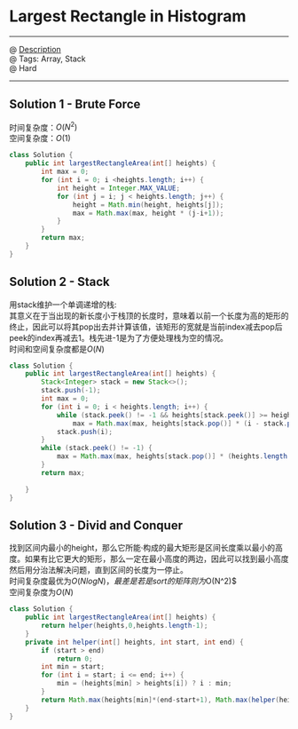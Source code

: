 # Largest Rectangle in Histogram
------------------
@ [Description](https://leetcode.com/problems/largest-rectangle-in-histogram/)  
@ Tags: Array, Stack     
@ Hard

------------------
## Solution 1 - Brute Force
时间复杂度：$O(N^2)$  
空间复杂度：$O(1)$  
```java
class Solution {
    public int largestRectangleArea(int[] heights) {
        int max = 0;
        for (int i = 0; i <heights.length; i++) {
            int height = Integer.MAX_VALUE;
            for (int j = i; j < heights.length; j++) {
                height = Math.min(height, heights[j]);
                max = Math.max(max, height * (j-i+1));
            }
        }
        return max;
    }
}
```

## Solution 2 - Stack
用stack维护一个单调递增的栈:  
其意义在于当出现的新长度小于栈顶的长度时，意味着以前一个长度为高的矩形的终止，因此可以将其pop出去并计算该值，该矩形的宽就是当前index减去pop后peek的index再减去1。栈先进-1是为了方便处理栈为空的情况。  
时间和空间复杂度都是$O(N)$  
```java
class Solution {
    public int largestRectangleArea(int[] heights) {
        Stack<Integer> stack = new Stack<>();
        stack.push(-1);
        int max = 0;
        for (int i = 0; i < heights.length; i++) {
            while (stack.peek() != -1 && heights[stack.peek()] >= heights[i])
                max = Math.max(max, heights[stack.pop()] * (i - stack.peek() - 1));
            stack.push(i);
        }
        while (stack.peek() != -1) {
            max = Math.max(max, heights[stack.pop()] * (heights.length - stack.peek() -1));
        }
        return max;
        
    }
}
```
## Solution 3 - Divid and Conquer
找到区间内最小的height，那么它所能·构成的最大矩形是区间长度乘以最小的高度。如果有比它更大的矩形，那么一定在最小高度的两边，因此可以找到最小高度然后用分治法解决问题，直到区间的长度为一停止。  
时间复杂度最优为$O(NlogN)，最差是若是sort的矩阵则为$O(N^2)$  
空间复杂度为$O(N)$  
```java
class Solution {
    public int largestRectangleArea(int[] heights) {
        return helper(heights,0,heights.length-1);
    }
    private int helper(int[] heights, int start, int end) {
        if (start > end)
            return 0;
        int min = start;
        for (int i = start; i <= end; i++) {
            min = (heights[min] > heights[i]) ? i : min;
        }
        return Math.max(heights[min]*(end-start+1), Math.max(helper(heights,min+1,end), helper(heights,start,min-1)));
    }
}
```
